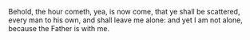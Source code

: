 Behold, the hour cometh, yea, is now come, that ye shall be scattered, every man to his own, and shall leave me alone: and yet I am not alone, because the Father is with me.
